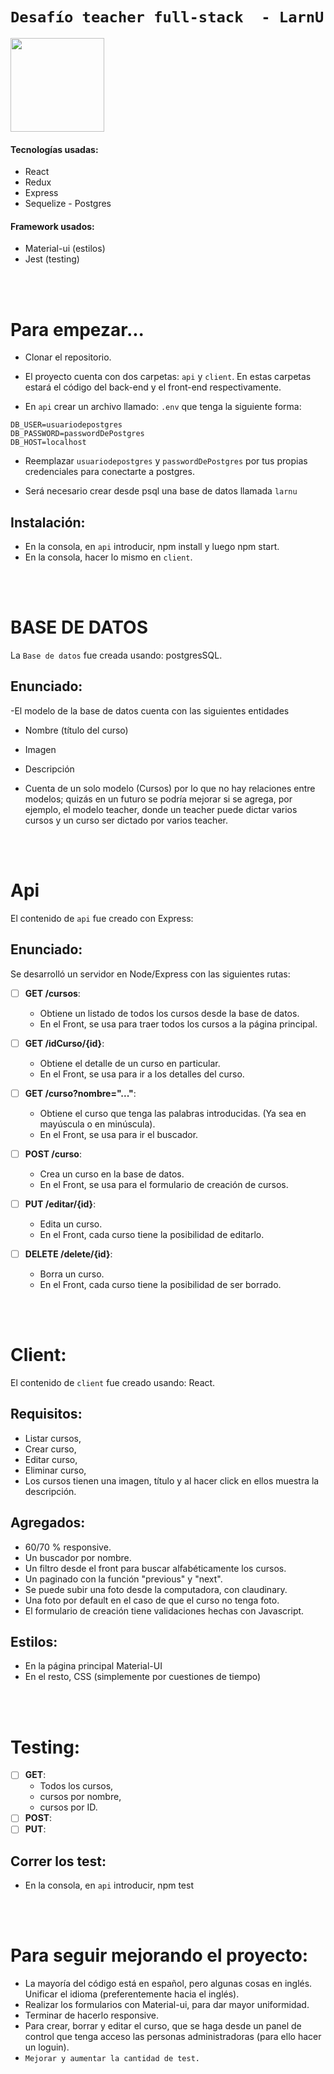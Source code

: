 # `Desafío teacher full-stack  - LarnU`

<p align='left'>
    <img height="150" src='https://play-lh.googleusercontent.com/Y5a68xXyL0idUZFNOe7PSxiVnZ3xVlCoRcZiaWI0ozOXGfEdIVSt8I8Ga58hRtzshn_d' />
</p>

#### Tecnologías usadas:
-  React
-  Redux
-  Express
-  Sequelize - Postgres
#### Framework  usados:
-  Material-ui (estilos)
-  Jest (testing)

</br></br>

# Para empezar...

- Clonar el repositorio.

- El proyecto cuenta con dos carpetas: `api` y `client`. En estas carpetas estará el código del back-end y el front-end respectivamente.

- En `api` crear un archivo llamado: `.env` que tenga la siguiente forma:

```
DB_USER=usuariodepostgres
DB_PASSWORD=passwordDePostgres
DB_HOST=localhost
```
- Reemplazar `usuariodepostgres` y `passwordDePostgres` por tus propias credenciales para conectarte a postgres.

- Será necesario crear desde psql una base de datos llamada `larnu`



## Instalación:

- En la consola, en `api` introducir, npm install y luego npm start.
- En la consola, hacer lo mismo en `client`.

</br></br>

# BASE DE DATOS
La `Base de datos` fue creada usando: postgresSQL.

## Enunciado:

-El modelo de la base de datos cuenta con las siguientes entidades
  - Nombre  (título del curso)
  - Imagen
  - Descripción


- Cuenta de un solo modelo (Cursos) por lo que no hay relaciones entre modelos; quizás en un futuro se podría mejorar si se agrega, por ejemplo, el modelo teacher, donde un teacher puede dictar varios cursos y un curso ser dictado por varios teacher.

</br></br>

# Api

El contenido de `api` fue creado con Express:

## Enunciado:

Se desarrolló un servidor en Node/Express con las siguientes rutas:

- [ ] __GET /cursos__:
  - Obtiene un listado de todos los cursos desde la base de datos.
  - En el Front, se usa para traer todos los cursos a la página principal.

- [ ] __GET /idCurso/{id}__:
  - Obtiene el detalle de un curso en particular.
  - En el Front, se usa para ir a los detalles del curso.

- [ ] __GET /curso?nombre="..."__:
  - Obtiene el curso que tenga las palabras introducidas. (Ya sea en mayúscula o en minúscula).
  - En el Front, se usa para ir el buscador.

- [ ] __POST /curso__:
  - Crea un curso en la base de datos.
  - En el Front, se usa para el formulario de creación de cursos.

- [ ] __PUT /editar/{id}__:
  - Edita un curso.
  - En el Front, cada curso tiene la posibilidad de editarlo.

- [ ] __DELETE /delete/{id}__:
  - Borra un curso.
  - En el Front, cada curso tiene la posibilidad de ser borrado.

</br></br>

# Client:
El contenido de `client` fue creado usando: React.

## Requisitos:

- Listar cursos,
- Crear curso,
- Editar curso,
- Eliminar curso,
- Los cursos tienen una imagen, título y al hacer click en ellos muestra la descripción.

## Agregados:

- 60/70 % responsive.
- Un buscador por nombre.
- Un filtro desde el front para buscar alfabéticamente los cursos.
- Un paginado con la función "previous" y "next".
- Se puede subir una foto desde la computadora, con claudinary.
- Una foto por default en el caso de que el curso no tenga foto.
- El formulario de creación tiene validaciones hechas con Javascript.

## Estilos:
- En la página principal Material-UI
- En el resto, CSS (simplemente por cuestiones de tiempo)

</br></br>

# Testing:
- [ ] __GET__:
  - Todos los cursos,
  - cursos por nombre,
  - cursos por ID.
- [ ] __POST__:
- [ ] __PUT__:

## Correr los test:

- En la consola, en `api` introducir, npm test

</br></br> 

# Para seguir mejorando el proyecto:
- La mayoría del código está en español, pero algunas cosas en inglés. Unificar el idioma (preferentemente hacia el inglés).
- Realizar los formularios con Material-ui, para dar mayor uniformidad.
- Terminar de hacerlo responsive.
- Para crear, borrar y editar el curso, que se haga desde un panel de control que tenga acceso las personas administradoras (para ello hacer un loguin).
- `Mejorar y aumentar la cantidad de test.`
